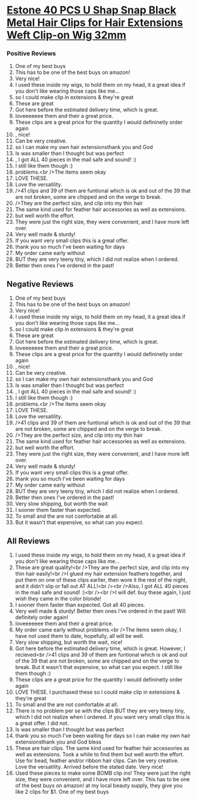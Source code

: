 # [Estone 40 PCS U Shap Snap Black Metal Hair Clips for Hair Extensions Weft Clip-on Wig 32mm](https://products.checkmycream.com/products/Estone-40-PCS-U-Shap-Snap-Black-Metal-Hair-Clips-for-Hair-Extensions-Weft-Clip-on-Wig-32mm.html)

### Positive Reviews

<ol>
      <li>One of my best buys</li>
      <li>This has to be one of the best buys on amazon!</li>
      <li>Very nice!</li>
      <li>I used these inside my wigs, to hold them on my head, it a great idea if you don&#x27;t like wearing those caps like me...</li>
      <li>so I could make clip in extensions &amp; they&#x27;re great</li>
      <li>These are great</li>
      <li>Got here before the estimated delivery time, which is great.</li>
      <li>loveeeeeee them and their a great price.</li>
      <li>These clips are a great price for the quantity I would defininetly order again</li>
      <li>, nice!</li>
      <li>Can be very creative.</li>
      <li>so I can make my own hair extensionsthank you and God</li>
      <li>Is was smaller than I thought but was perfect</li>
      <li>, I got ALL 40 pieces in the mail safe and sound! :)</li>
      <li>I still like them though :)</li>
      <li>problems.&lt;br /&gt;The items seem okay</li>
      <li>LOVE THESE.</li>
      <li>Love the versatility.</li>
      <li>/&gt;41 clips and 39 of them are funtional which is ok and out of the 39 that are not broken, some are chipped and on the verge to break.</li>
      <li>/&gt;They are the perfect size, and clip into my thin hair</li>
      <li>The same kind used for feather hair accessories as well as extensions.</li>
      <li>but well worth the effort.</li>
      <li>They were just the right size, they were convenient, and I have more left over.</li>
      <li>Very well made &amp; sturdy!</li>
      <li>If you want very small clips this is a great offer.</li>
      <li>thank you so much I&#x27;ve been waiting for days</li>
      <li>My order came early without</li>
      <li>BUT they are very teeny tiny, which I did not realize when I ordered.</li>
      <li>Better then ones I&#x27;ve ordered in the past!</li>
</ol>


<h2>Negative Reviews</h2>
<ol>
<li> One of my best buys</li>
<li> This has to be one of the best buys on amazon!</li>
<li> Very nice!</li>
<li> I used these inside my wigs, to hold them on my head, it a great idea if you don&#x27;t like wearing those caps like me...</li>
<li> so I could make clip in extensions &amp; they&#x27;re great</li>
<li> These are great</li>
<li> Got here before the estimated delivery time, which is great.</li>
<li> loveeeeeee them and their a great price.</li>
<li> These clips are a great price for the quantity I would defininetly order again</li>
<li> , nice!</li>
<li> Can be very creative.</li>
<li> so I can make my own hair extensionsthank you and God</li>
<li> Is was smaller than I thought but was perfect</li>
<li> , I got ALL 40 pieces in the mail safe and sound! :)</li>
<li> I still like them though :)</li>
<li> problems.&lt;br /&gt;The items seem okay</li>
<li> LOVE THESE.</li>
<li> Love the versatility.</li>
<li> /&gt;41 clips and 39 of them are funtional which is ok and out of the 39 that are not broken, some are chipped and on the verge to break.</li>
<li> /&gt;They are the perfect size, and clip into my thin hair</li>
<li> The same kind used for feather hair accessories as well as extensions.</li>
<li> but well worth the effort.</li>
<li> They were just the right size, they were convenient, and I have more left over.</li>
<li> Very well made &amp; sturdy!</li>
<li> If you want very small clips this is a great offer.</li>
<li> thank you so much I&#x27;ve been waiting for days</li>
<li> My order came early without</li>
<li> BUT they are very teeny tiny, which I did not realize when I ordered.</li>
<li> Better then ones I&#x27;ve ordered in the past!</li>
<li> Very slow shipping, but worth the wait</li>
<li> I sooner them faster than expected.</li>
<li> To small and the are not comfortable at all.</li>
<li> But it wasn&#x27;t that expensive, so what can you expect.</li>
</ol>

<h2>All Reviews</h2>

<ol>
    <li> I used these inside my wigs, to hold them on my head, it a great idea if you don&#x27;t like wearing those caps like me...</li>
    <li> These are great quality!&lt;br /&gt;They are the perfect size, and clip into my thin hair easily!&lt;br /&gt;I glued my hair extension feathers together, and put them on one of these clips earlier, then wore it the rest of the night, and it didn&#x27;t slip or fall out AT ALL!&lt;br /&gt;&lt;br /&gt;Also, I got ALL 40 pieces in the mail safe and sound! :)&lt;br /&gt;&lt;br /&gt;I will def. buy these again, I just wish they came in the color blonde!</li>
    <li> I sooner them faster than expected. Got all 40 pieces.</li>
    <li> Very well made &amp; sturdy! Better then ones I&#x27;ve ordered in the past! Will definitely order again!</li>
    <li> loveeeeeee them and their a great price.</li>
    <li> My order came early without problems.&lt;br /&gt;The items seem okay, I have not used them to date, hopefully,  all will be well.</li>
    <li> Very slow shipping, but worth the wait, nice!</li>
    <li> Got here before the estimated delivery time, which is great. However, I recieved&lt;br /&gt;41 clips and 39 of them are funtional which is ok and out of the 39 that are not broken, some are chipped and on the verge to break. But it wasn&#x27;t that expensive, so what can you expect. I still like them though :)</li>
    <li> These clips are a great price for the quantity I would defininetly order again</li>
    <li> LOVE THESE. I purchased these so I could make clip in extensions &amp; they&#x27;re great</li>
    <li> To small and the are not comfortable at all.</li>
    <li> There is no problem per se with the clips BUT they are very teeny tiny, which I did not realize when I ordered. If you want very small clips this is a great offer. I did not.</li>
    <li> Is was smaller than I thought but was perfect</li>
    <li> thank you so much I&#x27;ve been waiting for days so I can make my own hair extensionsthank you and God bless</li>
    <li> These are hair clips. The same kind used for feather hair accessories as well as extensions. Took a while to find them but well worth the effort. Use for bead, feather and/or ribbon hair clips. Can be very creative. Love the versatility. Arrived before the stated date. Very nice!</li>
    <li> Used these pieces to make some BOMB clip ins! They were just the right size, they were convenient, and I have more left over. This has to be one of the best buys on amazon! at my local beauty supply, they give you like 2 clips for $1. One of my best buys</li>
</ol>




